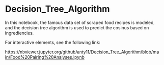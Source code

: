 # Decision_Tree_Algorithm
In this notebook, the famous data set of scraped food recipes is modeled, and the decision tree algorithm is used to predict the cosinus based on ingrediencies.

For interactive elements, see the following link:

https://nbviewer.jupyter.org/github/anty11/Decision_Tree_Algorithm/blob/main/Food%20Pairing%20Analyses.ipynb
